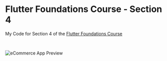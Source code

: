 # Flutter Foundations Course - Section 4

My Code for Section 4 of the [Flutter Foundations Course](https://courses.codewithandrea.com/p/flutter-foundations-complete)

&nbsp;

![eCommerce App Preview](https://github.com/bizz84/complete-flutter-course/blob/main/.github/images/ecommerce-app-preview.png)
